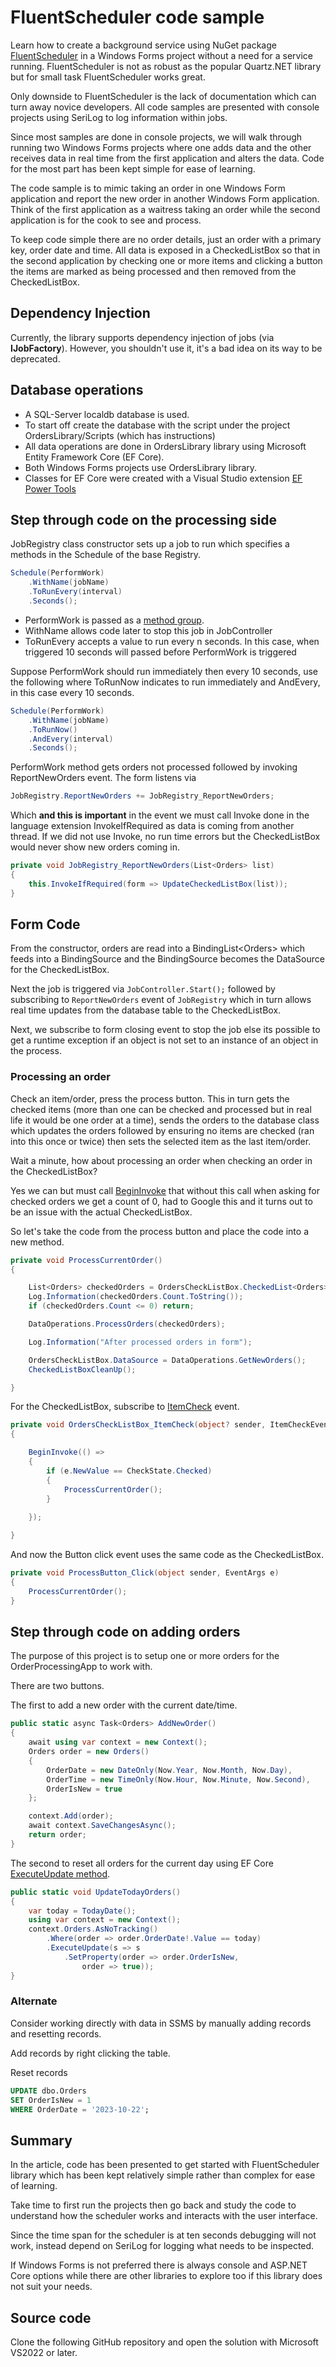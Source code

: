 # FluentScheduler code sample

Learn how to create a background service using NuGet package [FluentScheduler](https://fluentscheduler.github.io/) in a Windows Forms project without a need for a service running. FluentScheduler is not as robust as the popular Quartz.NET library but for small task FluentScheduler works great.

Only downside to FluentScheduler is the lack of documentation which can turn away novice developers. All code samples are presented with console projects using SeriLog to log information within jobs.

Since most samples are done in console projects, we will walk through running two Windows Forms projects where one adds data and the other receives data in real time from the first application and alters the data. Code for the most part has been kept simple for ease of learning.

The code sample is to mimic taking an order in one Windows Form application and report the new order in another Windows Form application. Think of the first application as a waitress taking an order while the second application is for the cook to see and process.

To keep code simple there are no order details, just an order with a primary key, order date and time. All data is exposed in a CheckedListBox so that in the second application by checking one or more items and clicking a button the items are marked as being processed and then removed from the CheckedListBox.

## Dependency Injection

Currently, the library supports dependency injection of jobs (via **IJobFactory**). However, you shouldn't use it, it's a bad idea on its way to be deprecated.

## Database operations

- A SQL-Server localdb database is used.
- To start off create the database with the script under the project OrdersLibrary/Scripts (which has instructions)
- All data operations are done in OrdersLibrary library using Microsoft Entity Framework Core (EF Core).
- Both Windows Forms projects use OrdersLibrary library.
- Classes for EF Core were created with a Visual Studio extension [EF Power Tools](https://marketplace.visualstudio.com/items?itemName=ErikEJ.EFCorePowerTools)

## Step through code on the processing side

JobRegistry class constructor sets up a job to run which specifies a methods in the Schedule of the base Registry.

```csharp
Schedule(PerformWork)
    .WithName(jobName)
    .ToRunEvery(interval)
    .Seconds();
```

- PerformWork is passed as a [method group](https://learn.microsoft.com/en-us/dotnet/csharp/language-reference/language-specification/expressions#122-expression-classifications).
- WithName allows code later to stop this job in JobController
- ToRunEvery accepts a value to run every n seconds. In this case, when triggered 10 seconds will passed before PerformWork is triggered

Suppose PerformWork should run immediately then every 10 seconds, use the following where ToRunNow indicates to run immediately and AndEvery, in this case every 10 seconds.

```csharp
Schedule(PerformWork)
    .WithName(jobName)
    .ToRunNow()
    .AndEvery(interval)
    .Seconds();
```

PerformWork method gets orders not processed followed by invoking ReportNewOrders event. The form listens via

```csharp
JobRegistry.ReportNewOrders += JobRegistry_ReportNewOrders;
```

Which **and this is important** in the event we must call Invoke done in the language extension InvokeIfRequired as data is coming from another thread. If we did not use Invoke, no run time errors but the CheckedListBox would never show new orders coming in.

```csharp
private void JobRegistry_ReportNewOrders(List<Orders> list)
{
    this.InvokeIfRequired(form => UpdateCheckedListBox(list));
}
```

## Form Code

From the constructor, orders are read into a BindingList&lt;Orders> which feeds into a BindingSource and the BindingSource becomes the DataSource for the CheckedListBox.

Next the job is triggered via `JobController.Start();` followed by subscribing to `ReportNewOrders` event of `JobRegistry` which in turn allows real time updates from the database table to the CheckedListBox.

Next, we subscribe to form closing event to stop the job else its possible to get a runtime exception if an object is not set to an instance of an object in the process.

### Processing an order

Check an item/order, press the process button. This in turn gets the checked items (more than one can be checked and processed but in real life it would be one order at a time), sends the orders to the database class which updates the orders followed by ensuring no items are checked (ran into this once or twice) then sets the selected item as the last item/order.

Wait a minute, how about processing an order when checking an order in the CheckedListBox?

Yes we can but must call [BeginInvoke](https://learn.microsoft.com/en-us/dotnet/api/system.windows.forms.control.begininvoke?view=windowsdesktop-7.0) that without this call when asking for checked orders we get a count of 0, had to Google this and it turns out to be an issue with the actual CheckedListBox.

So let's take the code from the process button and place the code into a new method.

```csharp
private void ProcessCurrentOrder()
{

    List<Orders> checkedOrders = OrdersCheckListBox.CheckedList<Orders>();
    Log.Information(checkedOrders.Count.ToString());
    if (checkedOrders.Count <= 0) return;

    DataOperations.ProcessOrders(checkedOrders);

    Log.Information("After processed orders in form");

    OrdersCheckListBox.DataSource = DataOperations.GetNewOrders();
    CheckedListBoxCleanUp();

}
```

For the CheckedListBox, subscribe to [ItemCheck](https://learn.microsoft.com/en-us/dotnet/api/system.windows.forms.checkedlistbox.itemcheck?view=windowsdesktop-7.0) event.

```csharp
private void OrdersCheckListBox_ItemCheck(object? sender, ItemCheckEventArgs e)
{

    BeginInvoke(() =>
    {
        if (e.NewValue == CheckState.Checked)
        {
            ProcessCurrentOrder();
        }
        
    });

}
```

And now the Button click event uses the same code as the CheckedListBox.

```csharp
private void ProcessButton_Click(object sender, EventArgs e)
{
    ProcessCurrentOrder();
}
```

## Step through code on adding orders

The purpose of this project is to setup one or more orders for the OrderProcessingApp to work with.

There are two buttons. 

The first to add a new order with the current date/time.

```csharp
public static async Task<Orders> AddNewOrder()
{
    await using var context = new Context();
    Orders order = new Orders()
    {
        OrderDate = new DateOnly(Now.Year, Now.Month, Now.Day),
        OrderTime = new TimeOnly(Now.Hour, Now.Minute, Now.Second),
        OrderIsNew = true
    };

    context.Add(order);
    await context.SaveChangesAsync();
    return order;
}
```

The second to reset all orders for the current day using EF Core [ExecuteUpdate method](https://learn.microsoft.com/en-us/dotnet/api/microsoft.entityframeworkcore.relationalqueryableextensions.executeupdate?view=efcore-7.0).

```csharp
public static void UpdateTodayOrders()
{
    var today = TodayDate();
    using var context = new Context();
    context.Orders.AsNoTracking()
        .Where(order => order.OrderDate!.Value == today)
        .ExecuteUpdate(s => s
            .SetProperty(order => order.OrderIsNew,
                order => true));
}
```

### Alternate

Consider working directly with data in SSMS by manually adding records and resetting records.

Add records by right clicking the table.

Reset records

```sql
UPDATE dbo.Orders
SET OrderIsNew = 1
WHERE OrderDate = '2023-10-22';
```

## Summary

In the article, code has been presented to get started with FluentScheduler library which has been kept relatively simple rather than complex for ease of learning.

Take time to first run the projects then go back and study the code to understand how the scheduler works and interacts with the user interface.

Since the time span for the scheduler is at ten seconds debugging will not work, instead depend on SeriLog for logging what needs to be inspected.

If Windows Forms is not preferred there is always console and ASP.NET Core options while there are other libraries to explore too if this library does not suit your needs.

## Source code

Clone the following GitHub repository and open the solution with Microsoft VS2022 or later.

